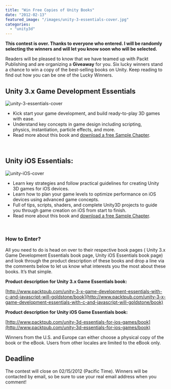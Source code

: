 ```yaml
---
title: "Win Free Copies of Unity Books"
date: "2012-02-13"
featured_image: "/images/unity-3-essentials-cover.jpg"
categories: 
  - "unity3d"
---
```


**This contest is over. Thanks to everyone who entered. I will be randomly selecting the winners and will let you know soon who will be selected.**

Readers will be pleased to know that we have teamed up with Packt Publishing and are organizing a **Giveaway** for you. Six lucky winners stand a chance to win a copy of the best-selling books on Unity. Keep reading to find out how you can be one of the Lucky Winners.


## Unity 3.x Game Development Essentials

![](/images/unity-3-essentials-cover.jpg "unity-3-essentials-cover")

- Kick start your game development, and build ready-to-play 3D games with ease.
- Understand key concepts in game design including scripting, physics, instantiation, particle effects, and more.
- Read more about this book and [download a free Sample Chapter](http://www.packtpub.com/unity-3-x-game-development-essentials-with-c-and-javascript-will-goldstone/book).

 

## Unity iOS Essentials:

![](/images/unity-iOS-cover.jpg "unity-iOS-cover")

- Learn key strategies and follow practical guidelines for creating Unity 3D games for iOS devices.
- Learn how to plan your game levels to optimize performance on iOS devices using advanced game concepts.
- Full of tips, scripts, shaders, and complete Unity3D projects to guide you through game creation on iOS from start to finish.
- Read more about this book and [download a free Sample Chapter](http://www.packtpub.com/unity-3d-essentials-for-ios-games/book).

 

### How to Enter?

All you need to do is head on over to their respective book pages ( Unity 3.x Game Development Essentials book page, Unity iOS Essentials book page) and look through the product description of these books and drop a line via the comments below to let us know what interests you the most about these books. It’s that simple.

**Product description for Unity 3.x Game Essentials book:**

[http://www.packtpub.com/unity-3-x-game-development-essentials-with-c-and-javascript-will-goldstone/book](http://www.packtpub.com/unity-3-x-game-development-essentials-with-c-and-javascript-will-goldstone/book)

**Product description for Unity iOS Game Essentials book:**

[http://www.packtpub.com/unity-3d-essentials-for-ios-games/book](http://www.packtpub.com/unity-3d-essentials-for-ios-games/book)

Winners from the U.S. and Europe can either choose a physical copy of the book or the eBook. Users from other locales are limited to the eBook only.

## Deadline

The contest will close on 02/15/2012 (Pacific Time). Winners will be contacted by email, so be sure to use your real email address when you comment!
